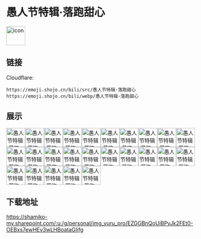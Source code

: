 # 愚人节特辑·落跑甜心
<img src="https://emoji.shojo.cn/bili/src/愚人节特辑·落跑甜心/icon.png" width="50" height="50" alt="icon">

## 链接
Cloudflare:
```
https://emoji.shojo.cn/bili/src/愚人节特辑·落跑甜心
https://emoji.shojo.cn/bili/webp/愚人节特辑·落跑甜心
```
## 展示
<img src="https://emoji.shojo.cn/bili/src/愚人节特辑·落跑甜心/愚人节特辑·落跑甜心-震惊.png" width="50" height="50" alt="愚人节特辑·落跑甜心-震惊"><img src="https://emoji.shojo.cn/bili/src/愚人节特辑·落跑甜心/愚人节特辑·落跑甜心-吃瓜.png" width="50" height="50" alt="愚人节特辑·落跑甜心-吃瓜"><img src="https://emoji.shojo.cn/bili/src/愚人节特辑·落跑甜心/愚人节特辑·落跑甜心-哦.png" width="50" height="50" alt="愚人节特辑·落跑甜心-哦"><img src="https://emoji.shojo.cn/bili/src/愚人节特辑·落跑甜心/愚人节特辑·落跑甜心-吃糖.png" width="50" height="50" alt="愚人节特辑·落跑甜心-吃糖"><img src="https://emoji.shojo.cn/bili/src/愚人节特辑·落跑甜心/愚人节特辑·落跑甜心-给你一拳.png" width="50" height="50" alt="愚人节特辑·落跑甜心-给你一拳"><img src="https://emoji.shojo.cn/bili/src/愚人节特辑·落跑甜心/愚人节特辑·落跑甜心-NO.png" width="50" height="50" alt="愚人节特辑·落跑甜心-NO"><img src="https://emoji.shojo.cn/bili/src/愚人节特辑·落跑甜心/愚人节特辑·落跑甜心-噫惹.png" width="50" height="50" alt="愚人节特辑·落跑甜心-噫惹"><img src="https://emoji.shojo.cn/bili/src/愚人节特辑·落跑甜心/愚人节特辑·落跑甜心-玩一把.png" width="50" height="50" alt="愚人节特辑·落跑甜心-玩一把"><img src="https://emoji.shojo.cn/bili/src/愚人节特辑·落跑甜心/愚人节特辑·落跑甜心-鸽了.png" width="50" height="50" alt="愚人节特辑·落跑甜心-鸽了"><img src="https://emoji.shojo.cn/bili/src/愚人节特辑·落跑甜心/愚人节特辑·落跑甜心-害怕.png" width="50" height="50" alt="愚人节特辑·落跑甜心-害怕"><img src="https://emoji.shojo.cn/bili/src/愚人节特辑·落跑甜心/愚人节特辑·落跑甜心-无聊.png" width="50" height="50" alt="愚人节特辑·落跑甜心-无聊"><img src="https://emoji.shojo.cn/bili/src/愚人节特辑·落跑甜心/愚人节特辑·落跑甜心-鬼脸.png" width="50" height="50" alt="愚人节特辑·落跑甜心-鬼脸"><img src="https://emoji.shojo.cn/bili/src/愚人节特辑·落跑甜心/愚人节特辑·落跑甜心-耶！.png" width="50" height="50" alt="愚人节特辑·落跑甜心-耶！"><img src="https://emoji.shojo.cn/bili/src/愚人节特辑·落跑甜心/愚人节特辑·落跑甜心-哄我.png" width="50" height="50" alt="愚人节特辑·落跑甜心-哄我"><img src="https://emoji.shojo.cn/bili/src/愚人节特辑·落跑甜心/愚人节特辑·落跑甜心-变魔术.png" width="50" height="50" alt="愚人节特辑·落跑甜心-变魔术"><img src="https://emoji.shojo.cn/bili/src/愚人节特辑·落跑甜心/愚人节特辑·落跑甜心-生气.png" width="50" height="50" alt="愚人节特辑·落跑甜心-生气"><img src="https://emoji.shojo.cn/bili/src/愚人节特辑·落跑甜心/愚人节特辑·落跑甜心-记小本本.png" width="50" height="50" alt="愚人节特辑·落跑甜心-记小本本"><img src="https://emoji.shojo.cn/bili/src/愚人节特辑·落跑甜心/愚人节特辑·落跑甜心-笑一个.png" width="50" height="50" alt="愚人节特辑·落跑甜心-笑一个"><img src="https://emoji.shojo.cn/bili/src/愚人节特辑·落跑甜心/愚人节特辑·落跑甜心-尴尬.png" width="50" height="50" alt="愚人节特辑·落跑甜心-尴尬"><img src="https://emoji.shojo.cn/bili/src/愚人节特辑·落跑甜心/愚人节特辑·落跑甜心-闪亮登场.png" width="50" height="50" alt="愚人节特辑·落跑甜心-闪亮登场"><img src="https://emoji.shojo.cn/bili/src/愚人节特辑·落跑甜心/愚人节特辑·落跑甜心-不想理你.png" width="50" height="50" alt="愚人节特辑·落跑甜心-不想理你"><img src="https://emoji.shojo.cn/bili/src/愚人节特辑·落跑甜心/愚人节特辑·落跑甜心-鬼故事.png" width="50" height="50" alt="愚人节特辑·落跑甜心-鬼故事"><img src="https://emoji.shojo.cn/bili/src/愚人节特辑·落跑甜心/愚人节特辑·落跑甜心-上流.png" width="50" height="50" alt="愚人节特辑·落跑甜心-上流"><img src="https://emoji.shojo.cn/bili/src/愚人节特辑·落跑甜心/愚人节特辑·落跑甜心-你醒啦.png" width="50" height="50" alt="愚人节特辑·落跑甜心-你醒啦"><img src="https://emoji.shojo.cn/bili/src/愚人节特辑·落跑甜心/愚人节特辑·落跑甜心-几点了.png" width="50" height="50" alt="愚人节特辑·落跑甜心-几点了">

## 下载地址

https://shamiko-my.sharepoint.com/:u:/g/personal/img_yuru_pro/EZGGBnQoUiBPvJk2FEt0-OEBxs7ewHEv3wLHBoataGIjfg